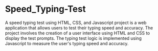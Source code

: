 # Speed_Typing-Test
A speed typing test using HTML, CSS, and Javascript project is a web application that allows users to test their typing speed and accuracy. The project involves the creation of a user interface using HTML and CSS to display the test prompts. The typing test logic is implemented using Javascript to measure the user's typing speed and accuracy.
